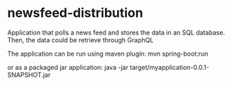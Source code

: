 # newsfeed-distribution
Application that polls a news feed and stores the data in an SQL database. Then, the data could be retrieve through GraphQL

The application can be run using maven plugin:
mvn spring-boot:run

or as a packaged jar application:
java -jar target/myapplication-0.0.1-SNAPSHOT.jar
